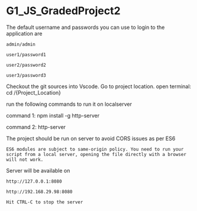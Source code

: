 # G1_JS_GradedProject2

The default username and passwords you can use to login to the application are

    admin/admin

    user1/password1 

    user2/password2 

    user3/password3

Checkout the git sources into Vscode. Go to project location. open terminal: cd /{Project_Location}

run the following commands to run it on localserver

command 1: npm install -g http-server

command 2: http-server

The project should be run on server to avoid CORS issues as per ES6

    ES6 modules are subject to same-origin policy. You need to run your script from a local server, opening the file directly with a browser will not work.


Server will be available on

    http://127.0.0.1:8080

    http://192.168.29.98:8080

    Hit CTRL-C to stop the server
